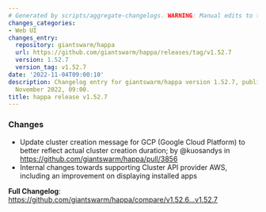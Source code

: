 ```yaml
---
# Generated by scripts/aggregate-changelogs. WARNING: Manual edits to this files will be overwritten.
changes_categories:
- Web UI
changes_entry:
  repository: giantswarm/happa
  url: https://github.com/giantswarm/happa/releases/tag/v1.52.7
  version: 1.52.7
  version_tag: v1.52.7
date: '2022-11-04T09:00:10'
description: Changelog entry for giantswarm/happa version 1.52.7, published on 04
  November 2022, 09:00.
title: happa release v1.52.7
---
```


### Changes

* Update cluster creation message for GCP (Google Cloud Platform) to better reflect actual cluster creation duration; by @kuosandys in https://github.com/giantswarm/happa/pull/3856
* Internal changes towards supporting Cluster API provider AWS, including an improvement on displaying installed apps

**Full Changelog**: https://github.com/giantswarm/happa/compare/v1.52.6...v1.52.7
